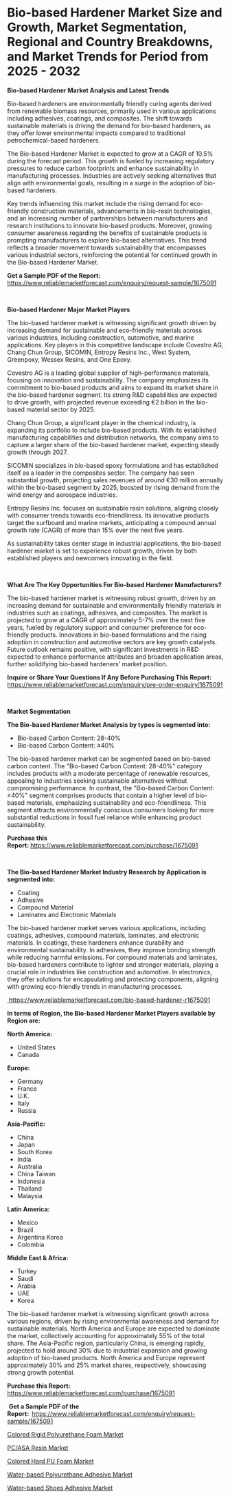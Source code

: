 <p><h1>Bio-based Hardener Market Size and Growth, Market Segmentation, Regional and Country Breakdowns, and Market Trends for Period from 2025 -  2032</h1></p><p><strong>Bio-based Hardener Market Analysis and Latest Trends</strong></p>
<p><p>Bio-based hardeners are environmentally friendly curing agents derived from renewable biomass resources, primarily used in various applications including adhesives, coatings, and composites. The shift towards sustainable materials is driving the demand for bio-based hardeners, as they offer lower environmental impacts compared to traditional petrochemical-based hardeners.</p><p>The Bio-based Hardener Market is expected to grow at a CAGR of 10.5% during the forecast period. This growth is fueled by increasing regulatory pressures to reduce carbon footprints and enhance sustainability in manufacturing processes. Industries are actively seeking alternatives that align with environmental goals, resulting in a surge in the adoption of bio-based hardeners.</p><p>Key trends influencing this market include the rising demand for eco-friendly construction materials, advancements in bio-resin technologies, and an increasing number of partnerships between manufacturers and research institutions to innovate bio-based products. Moreover, growing consumer awareness regarding the benefits of sustainable products is prompting manufacturers to explore bio-based alternatives. This trend reflects a broader movement towards sustainability that encompasses various industrial sectors, reinforcing the potential for continued growth in the Bio-based Hardener Market.</p></p>
<p><strong>Get a Sample PDF of the Report:&nbsp;</strong> <a href="https://www.reliablemarketforecast.com/enquiry/request-sample/1675091?utm_campaign=2130&utm_medium=2&utm_source=Github&utm_content=ia&utm_term=25032025&utm_id=bio-based-hardener">https://www.reliablemarketforecast.com/enquiry/request-sample/1675091</a></p>
<p>&nbsp;</p>
<p><strong>Bio-based Hardener Major Market Players</strong></p>
<p><p>The bio-based hardener market is witnessing significant growth driven by increasing demand for sustainable and eco-friendly materials across various industries, including construction, automotive, and marine applications. Key players in this competitive landscape include Covestro AG, Chang Chun Group, SICOMIN, Entropy Resins Inc., West System, Greenpoxy, Wessex Resins, and One Epoxy.</p><p>Covestro AG is a leading global supplier of high-performance materials, focusing on innovation and sustainability. The company emphasizes its commitment to bio-based products and aims to expand its market share in the bio-based hardener segment. Its strong R&D capabilities are expected to drive growth, with projected revenue exceeding €2 billion in the bio-based material sector by 2025.</p><p>Chang Chun Group, a significant player in the chemical industry, is expanding its portfolio to include bio-based products. With its established manufacturing capabilities and distribution networks, the company aims to capture a larger share of the bio-based hardener market, expecting steady growth through 2027.</p><p>SICOMIN specializes in bio-based epoxy formulations and has established itself as a leader in the composites sector. The company has seen substantial growth, projecting sales revenues of around €30 million annually within the bio-based segment by 2025, boosted by rising demand from the wind energy and aerospace industries.</p><p>Entropy Resins Inc. focuses on sustainable resin solutions, aligning closely with consumer trends towards eco-friendliness. Its innovative products target the surfboard and marine markets, anticipating a compound annual growth rate (CAGR) of more than 15% over the next five years.</p><p>As sustainability takes center stage in industrial applications, the bio-based hardener market is set to experience robust growth, driven by both established players and newcomers innovating in the field.</p></p>
<p>&nbsp;</p>
<p><strong>What Are The Key Opportunities For Bio-based Hardener Manufacturers?</strong></p>
<p><p>The bio-based hardener market is witnessing robust growth, driven by an increasing demand for sustainable and environmentally friendly materials in industries such as coatings, adhesives, and composites. The market is projected to grow at a CAGR of approximately 5-7% over the next five years, fueled by regulatory support and consumer preference for eco-friendly products. Innovations in bio-based formulations and the rising adoption in construction and automotive sectors are key growth catalysts. Future outlook remains positive, with significant investments in R&D expected to enhance performance attributes and broaden application areas, further solidifying bio-based hardeners' market position.</p></p>
<p><strong>Inquire or Share Your Questions If Any Before Purchasing This Report:</strong> <a href="https://www.reliablemarketforecast.com/enquiry/pre-order-enquiry/1675091?utm_campaign=2130&utm_medium=2&utm_source=Github&utm_content=ia&utm_term=25032025&utm_id=bio-based-hardener">https://www.reliablemarketforecast.com/enquiry/pre-order-enquiry/1675091</a></p>
<p>&nbsp;</p>
<p><strong>Market Segmentation</strong></p>
<p><strong>The Bio-based Hardener Market Analysis by types is segmented into:</strong></p>
<p><ul><li>Bio-based Carbon Content: 28-40%</li><li>Bio-based Carbon Content: ≥40%</li></ul></p>
<p><p>The bio-based hardener market can be segmented based on bio-based carbon content. The "Bio-based Carbon Content: 28-40%" category includes products with a moderate percentage of renewable resources, appealing to industries seeking sustainable alternatives without compromising performance. In contrast, the "Bio-based Carbon Content: ≥40%" segment comprises products that contain a higher level of bio-based materials, emphasizing sustainability and eco-friendliness. This segment attracts environmentally conscious consumers looking for more substantial reductions in fossil fuel reliance while enhancing product sustainability.</p></p>
<p><strong>Purchase this Report:&nbsp;</strong><a href="https://www.reliablemarketforecast.com/purchase/1675091?utm_campaign=2130&utm_medium=2&utm_source=Github&utm_content=ia&utm_term=25032025&utm_id=bio-based-hardener">https://www.reliablemarketforecast.com/purchase/1675091</a></p>
<p>&nbsp;</p>
<p><strong>The Bio-based Hardener Market Industry Research by Application is segmented into:</strong></p>
<p><ul><li>Coating</li><li>Adhesive</li><li>Compound Material</li><li>Laminates and Electronic Materials</li></ul></p>
<p><p>The bio-based hardener market serves various applications, including coatings, adhesives, compound materials, laminates, and electronic materials. In coatings, these hardeners enhance durability and environmental sustainability. In adhesives, they improve bonding strength while reducing harmful emissions. For compound materials and laminates, bio-based hardeners contribute to lighter and stronger materials, playing a crucial role in industries like construction and automotive. In electronics, they offer solutions for encapsulating and protecting components, aligning with growing eco-friendly trends in manufacturing processes.</p></p>
<p><a href="https://www.reliablemarketforecast.com/bio-based-hardener-r1675091?utm_campaign=2130&utm_medium=2&utm_source=Github&utm_content=ia&utm_term=25032025&utm_id=bio-based-hardener">&nbsp;https://www.reliablemarketforecast.com/bio-based-hardener-r1675091</a></p>
<p><strong>In terms of Region, the Bio-based Hardener Market Players available by Region are:</strong></p>
<p>
    <p> <strong> North America: </strong>
        <ul>
            <li>United States</li>
            <li>Canada</li>
        </ul>
        </p> 
    <p> <strong> Europe: </strong>
        <ul>
            <li>Germany</li>
            <li>France</li>
            <li>U.K.</li>
            <li>Italy</li>
            <li>Russia</li>
        </ul>
        </p> 
    <p> <strong> Asia-Pacific: </strong>
        <ul>
            <li>China</li>
            <li>Japan</li>
            <li>South Korea</li>
            <li>India</li>
            <li>Australia</li>
            <li>China Taiwan</li>
            <li>Indonesia</li>
            <li>Thailand</li>
            <li>Malaysia</li>
        </ul>
        </p> 
    <p> <strong> Latin America: </strong>
        <ul>
            <li>Mexico</li>
            <li>Brazil</li>
            <li>Argentina Korea</li>
            <li>Colombia</li>
        </ul>
        </p> 
    <p> <strong> Middle East & Africa: </strong>
        <ul>
            <li>Turkey</li>
            <li>Saudi</li>
            <li>Arabia</li>
            <li>UAE</li>
            <li>Korea</li>
        </ul>
    </p>
    </p>
<p><p>The bio-based hardener market is witnessing significant growth across various regions, driven by rising environmental awareness and demand for sustainable materials. North America and Europe are expected to dominate the market, collectively accounting for approximately 55% of the total share. The Asia-Pacific region, particularly China, is emerging rapidly, projected to hold around 30% due to industrial expansion and growing adoption of bio-based products. North America and Europe represent approximately 30% and 25% market shares, respectively, showcasing strong growth potential.</p></p>
<p><strong>Purchase this Report: </strong><a href="https://www.reliablemarketforecast.com/purchase/1675091?utm_campaign=2130&utm_medium=2&utm_source=Github&utm_content=ia&utm_term=25032025&utm_id=bio-based-hardener">https://www.reliablemarketforecast.com/purchase/1675091</a></p>
<p>&nbsp;<strong>Get a Sample PDF of the Report:&nbsp;&nbsp;</strong><a href="https://www.reliablemarketforecast.com/enquiry/request-sample/1675091?utm_campaign=2130&utm_medium=2&utm_source=Github&utm_content=ia&utm_term=25032025&utm_id=bio-based-hardener">https://www.reliablemarketforecast.com/enquiry/request-sample/1675091</a></p>
<p><strong></strong></p>
<p><p><a href="https://github.com/yodhafirorae/Market-Research-Report-List-1/blob/main/colored-rigid-polyurethane-foam-market.md?utm_campaign=2130&utm_medium=2&utm_source=Github&utm_content=ia&utm_term=25032025&utm_id=bio-based-hardener">Colored Rigid Polyurethane Foam Market</a></p><p><a href="https://github.com/awwqamet/Market-Research-Report-List-1/blob/main/pcasa-resin-market.md?utm_campaign=2130&utm_medium=2&utm_source=Github&utm_content=ia&utm_term=25032025&utm_id=bio-based-hardener">PC/ASA Resin Market</a></p><p><a href="https://github.com/stuwinawisa/Market-Research-Report-List-1/blob/main/colored-hard-pu-foam-market.md?utm_campaign=2130&utm_medium=2&utm_source=Github&utm_content=ia&utm_term=25032025&utm_id=bio-based-hardener">Colored Hard PU Foam Market</a></p><p><a href="https://github.com/marcayaminig/Market-Research-Report-List-1/blob/main/water-based-polyurethane-adhesive-market.md?utm_campaign=2130&utm_medium=2&utm_source=Github&utm_content=ia&utm_term=25032025&utm_id=bio-based-hardener">Water-based Polyurethane Adhesive Market</a></p><p><a href="https://github.com/chillwervenu/Market-Research-Report-List-1/blob/main/water-based-shoes-adhesive-market.md?utm_campaign=2130&utm_medium=2&utm_source=Github&utm_content=ia&utm_term=25032025&utm_id=bio-based-hardener">Water-based Shoes Adhesive Market</a></p></p>